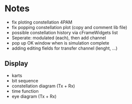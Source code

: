 # Notes
- fix ploting constellation 4PAM 
- fix popping constellation plot (copy and comment lib file)
- possible constellation history via cFrameWidgets list
- Seperate: modulated (each), then add channel
- pop up OK window when is simulation complete
- adding editing fields for transfer channel (lenght, ...)
## Display
- karts
- bit sequence
- constellation diagram (Tx + Rx)
- time function
- eye diagram (Tx + Rx)
